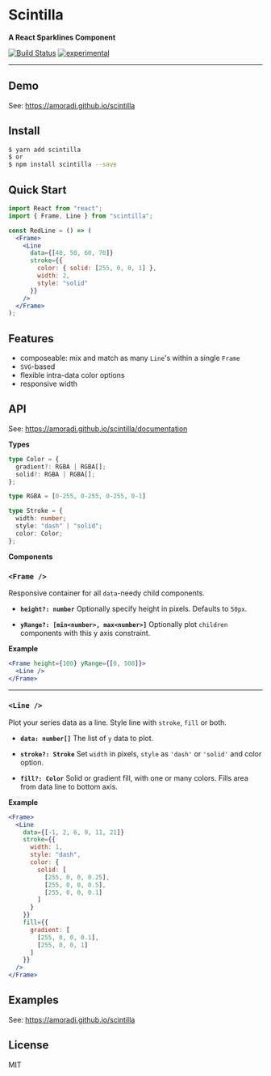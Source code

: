 # Scintilla

**A React Sparklines Component**

[![Build Status](https://travis-ci.org/amoradi/scintilla.svg?branch=master)](https://travis-ci.org/amoradi/scintilla) [![experimental](http://badges.github.io/stability-badges/dist/experimental.svg)](http://github.com/badges/stability-badges)

---

## Demo

See: https://amoradi.github.io/scintilla

## Install

```bash
$ yarn add scintilla
$ or
$ npm install scintilla --save
```

## Quick Start

```jsx
import React from "react";
import { Frame, Line } from "scintilla";

const RedLine = () => (
  <Frame>
    <Line
      data={[40, 50, 60, 70]}
      stroke={{
        color: { solid: [255, 0, 0, 1] },
        width: 2,
        style: "solid"
      }}
    />
  </Frame>
);
```

## Features

- composeable: mix and match as many `Line`'s within a single `Frame`
- `SVG`-based
- flexible intra-data color options
- responsive width

## API

See: https://amoradi.github.io/scintilla/documentation

**Types**

```ts
type Color = {
  gradient?: RGBA | RGBA[];
  solid?: RGBA | RGBA[];
};
```

```ts
type RGBA = [0-255, 0-255, 0-255, 0-1]
```

```ts
type Stroke = {
  width: number;
  style: "dash" | "solid";
  color: Color;
};
```

**Components**

### `<Frame />`

Responsive container for all `data`-needy child components.

- **`height?: number`**
  Optionally specify height in pixels. Defaults to `50px`.

- **`yRange?: [min<number>, max<number>]`**
  Optionally plot `children` components with this y axis constraint.

**Example**

```jsx
<Frame height={100} yRange={[0, 500]}>
  <Line />
</Frame>
```

---

### `<Line />`

Plot your series data as a line. Style line with `stroke`, `fill` or both.

- **`data: number[]`**
  The list of `y` data to plot.

- **`stroke?: Stroke`**
  Set `width` in pixels, `style` as `'dash'` or `'solid'` and color option.

- **`fill?: Color`**
  Solid or gradient fill, with one or many colors. Fills area from data line to bottom axis.

**Example**

```jsx
<Frame>
  <Line
    data={[-1, 2, 6, 9, 11, 21]}
    stroke={{
      width: 1,
      style: "dash",
      color: {
        solid: [
          [255, 0, 0, 0.25],
          [255, 0, 0, 0.5],
          [255, 0, 0, 0.1]
        ]
      }
    }}
    fill={{
      gradient: [
        [255, 0, 0, 0.1],
        [255, 0, 0, 1]
      ]
    }}
  />
</Frame>
```

## Examples

See: https://amoradi.github.io/scintilla

## License

MIT
